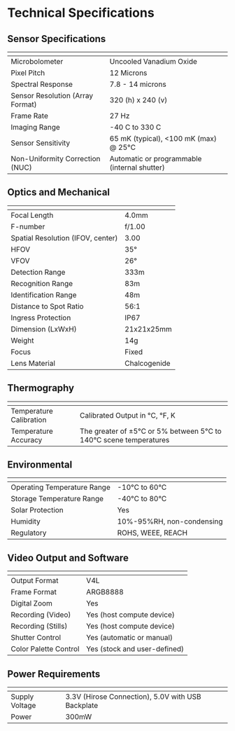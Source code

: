 # Technical Specifications

## Sensor Specifications
| <!-- -->    | <!-- -->    |
|-------------|-------------|
| Microbolometer                   | Uncooled Vanadium Oxide                      |
| Pixel Pitch                      | 12 Microns                                   |
| Spectral Response                | 7.8 - 14 microns                             |
| Sensor Resolution (Array Format) | 320 (h) x 240 (v)                            |
| Frame Rate                       | 27 Hz                                        |
| Imaging Range                    | -40 C to 330 C                               |
| Sensor Sensitivity               | 65 mK (typical), <100 mK (max) @ 25°C        |
| Non-Uniformity Correction (NUC)  | Automatic or programmable (internal shutter) |


## Optics and Mechanical               
| <!-- -->    | <!-- -->    |
|-------------|-------------|
| Focal Length |   4.0mm| 
| F-number  |   f/1.00| 
| Spatial Resolution  (IFOV, center) |  3.00| 
| HFOV  |   35°| 
| VFOV |    26°| 
| Detection Range|  333m| 
| Recognition Range  |  83m| 
| Identification Range   |  48m| 
| Distance to Spot Ratio |  56:1| 
| Ingress Protection |  IP67| 
| Dimension (LxWxH) |  21x21x25mm| 
| Weight |  14g| 
| Focus  |  Fixed| 
| Lens Material  |  Chalcogenide| 


## Thermography               
| <!-- -->    | <!-- -->    |
|-------------|-------------|
| Temperature Calibration | Calibrated Output in °C, °F, K
| Temperature Accuracy | The greater of ±5°C or 5% between 5°C to 140°C scene temperatures


## Environmental               
| <!-- -->    | <!-- -->    |
|-------------|-------------|     
| Operating Temperature Range| -10°C to 60°C |
| Storage Temperature Range| -40°C to 80°C |
| Solar Protection| Yes |
| Humidity| 10%-95%RH, non-condensing |
| Regulatory| ROHS, WEEE, REACH |


## Video Output and Software               
| <!-- -->    | <!-- -->    |
|-------------|-------------|  
| Output Format | V4L |
| Frame Format | ARGB8888 |
| Digital Zoom | Yes |
| Recording (Video) | Yes (host compute device) |
| Recording (Stills) | Yes (host compute device) |
| Shutter Control | Yes (automatic or manual) |
| Color Palette Control | Yes (stock and user-defined) |


## Power Requirements               
| <!-- -->    | <!-- -->    |
|-------------|-------------|     
| Supply Voltage                   | 3.3V (Hirose Connection), 5.0V with USB Backplate               |
| Power                            | 300mW                                        |